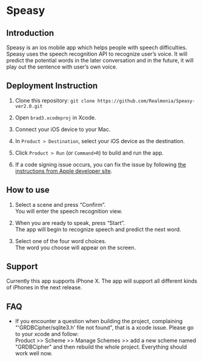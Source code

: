 # Speasy

## Introduction

Speasy is an ios mobile app which helps people with speech difficulties. Speasy uses the speech recognition API to recognize user’s voice. It will predict the potential words in the later conversation and in the future, it will play out the sentence with user’s own voice.

## Deployment Instruction
1. Clone this repository:
`git clone https://github.com/Realmonia/Speasy-ver2.0.git`

2. Open `brad3.xcodeproj` in Xcode.

3. Connect your iOS device to your Mac.

4. In `Product > Destination`, select your iOS device as the destination.

5. Click `Product > Run` (or `Command+R`) to build and run the app.

6. If a code signing issue occurs, you can fix the issue by following [the instructions from Apple developer site](https://developer.apple.com/library/content/documentation/IDEs/Conceptual/AppDistributionGuide/ConfiguringYourApp/ConfiguringYourApp.html#//apple_ref/doc/uid/TP40012582-CH28-SW7 "configuring-your-app guide").

## How to use
1. Select a scene and press “Confirm”.  
You will enter the speech recognition view. 

2. When you are ready to speak, press “Start”.  
The app will begin to recognize speech and predict the next word. 

3. Select one of the four word choices.  
The word you choose will appear on the screen. 

## Support
Currently this app supports iPhone X. The app will support all different kinds of iPhones in the next release.

## FAQ
* If you encounter a question when building the project, complaining "'GRDBCipher/sqlite3.h' file not found", that is a xcode issue. Please go to your xcode and follow: <br>
Product >> Scheme >> Manage Schemes >> add a new scheme named "GRDBCipher" and then rebuild the whole project. Everything should work well now.
